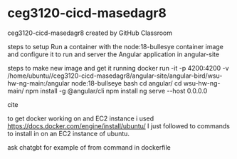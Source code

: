# ceg3120-cicd-masedagr8
ceg3120-cicd-masedagr8 created by GitHub Classroom


steps to setup Run a container with the node:18-bullesye container image and configure it to run and server the Angular application in angular-site

steps to make new image and get it running
docker run -it -p 4200:4200 -v /home/ubuntu//ceg3120-cicd-masedagr8/angular-site/angular-bird/wsu-hw-ng-main:/angular node:18-bullseye bash
cd angular/
cd wsu-hw-ng-main/
npm install -g @angular/cli
npm install
ng serve --host 0.0.0.0


cite

to get docker working on and EC2 instance i used https://docs.docker.com/engine/install/ubuntu/ 
I just followed to commands to install in on an EC2 instance of ubuntu.

ask chatgbt for example of from command in dockerfile
